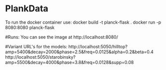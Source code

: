 # PlankData
To run the docker container use:
docker build -t planck-flask .
docker run -p 8080:8080 planck-flask

#Runs:
You can see the image at http://localhost:8080/

#Variant URL's for the models:
http://localhost:5050/hilltop?amp=5400&decay=2000&phase=2.5&freq=0.0125&alpha=0.2&beta=0.4
http://localhost:5050/starobinsky?amp=5500&decay=4000&phase=3.8&freq=0.0128&supp=0.08
